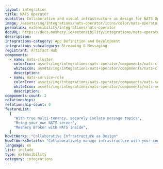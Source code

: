 ```yaml
---
layout: integration
title: NATS Operator
subtitle: Collaborative and visual infrastructure as design for NATS Operator
image: /assets/img/integrations/nats-operator/icons/color/nats-operator-color.svg
permalink: extensibility/integrations/nats-operator
docURL: https://docs.meshery.io/extensibility/integrations/nats-operator
description:
integrations-category: App Definition and Development
integrations-subcategory: Streaming & Messaging
registrant: Artifact Hub
components:
  - name: nats-cluster
    colorIcon: assets/img/integrations/nats-operator/components/nats-cluster/icons/color/nats-cluster-color.svg
    whiteIcon: assets/img/integrations/nats-operator/components/nats-cluster/icons/white/nats-cluster-white.svg
    description:
  - name: nats-service-role
    colorIcon: assets/img/integrations/nats-operator/components/nats-service-role/icons/color/nats-service-role-color.svg
    whiteIcon: assets/img/integrations/nats-operator/components/nats-service-role/icons/white/nats-service-role-white.svg
    description:
components-count: 2
relationships:
relationship-count: 0
featureList:
  [
    "With true multi-tenancy, securely isolate message topics",
    "Bring your own NATS server",
    "Meshery Broker with NATS inside",
  ]
howItWorks: "Collaborative Infrastructure as Design"
howItWorksDetails: "Collaboratively manage infrastructure with your coworkers synchronously sharing the same designs."
language: en
list: include
type: extensibility
category: integrations
---
```

